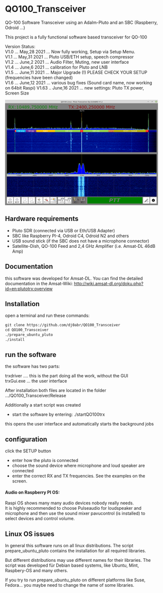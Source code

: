 # QO100_Transceiver
QO-100 Software Transceiver using an Adalm-Pluto and an SBC (Raspberry, Odroid ...)

This project is a fully functional software based transceiver for QO-100

Version Status:\
V1.0 ... May,28 2021 ... Now fully working, Setup via Setup Menu.\
V1.1 ... May,31 2021 ... Pluto USB/ETH setup, speech compressor\
V1.2 ... June,2 2021 ... Audio Filter, Muting, new user interface\
V1.4 ... June,6 2021 ... calibration for Pluto and LNB\
V1.5 ... June,11 2021 ... Major Upgrade (!) PLEASE CHECK YOUR SETUP (frequencies have been changed)\
V1.6 ... June,12 2021 ... various bug fixes (Sound card name, now working on 64bit Raspi)
V1.63 .. June,16 2021 ... new settings: Pluto TX power, Screen Size

![alt text](https://github.com/dj0abr/QO100_Transceiver/blob/main/trxGui/Properties/sampleGUI.png)

## Hardware requirements

* Pluto SDR (connected via USB or Eth/USB Adapter)
* SBC like Raspberry PI-4, Odroid C4, Odroid N2 and others
* USB sound stick (if the SBC does not have a microphone connector)
* Satellite-Dish, QO-100 Feed and 2,4 GHz Amplifier (i.e. Amsat-DL 46dB Amp)

## Documentation

this software was developed for Amsat-DL. You can find the detailed documentation in the Amsat-Wiki: 
http://wiki.amsat-dl.org/doku.php?id=en:plutotrx:overview

## Installation

open a terminal and run these commands:

```
git clone https://github.com/dj0abr/QO100_Transceiver
cd QO100_Transceiver
./prepare_ubuntu_pluto
./install
```

## run the software

the software has two parts:

trxdriver .... this is the part doing all the work, without the GUI\
trxGui.exe ... the user interface

After installation both files are located in the folder\
.../QO100_Transceiver/Release

Additionally a start script was created

* start the software by entering:   ./startQO100trx

this opens the user interface and automatically starts the background jobs

## configuration

click the SETUP button

* enter how the pluto is connected
* choose the sound device where microphone and loud speaker are connected
* enter the correct RX and TX frequencies. See the examples on the screen.

#### Audio on Raspberry PI OS: 

Raspi OS shows many many audio devices nobody really needs.\
It is highly recommended to choose Pulseaudio for loudspeaker and microphone and then use the sound mixer pavucontrol (is installed) to select devices and control volume.

## Linux OS issues

In general this software runs on all linux distributions.
The script prepare_ubuntu_pluto contains the installation for all required libraries.

But different distributions may use different names for their libraries. The script was developed für Debian based systems, like Ubuntu, Mint, Raspbery-OS and many others.

If you try to run prepare_ubuntu_pluto on different platforms like Suse, Fedora... you maybe need to change the name of some libraries.
